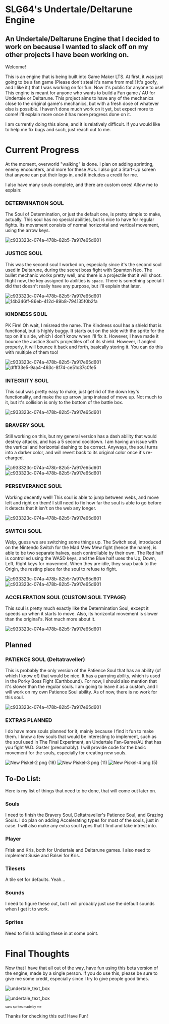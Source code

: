 # SLG64's Undertale/Deltarune Engine
## An Undertale/Deltarune Engine that I decided to work on because I wanted to slack off on my other projects I have been working on.

Welcome! 
  
  This is an engine that is being built into Game Maker LTS. At first, it was just going to be a fan game (Please don't steal it's name from me!!! It's goofy, and I like it.) that I was working on for fun. Now it's public for anyone to use! This engine is meant for anyone who wants to build a Fan game / AU for Undertale or Deltarune. This project aims to have any of the mechanics close to the original game's mechanics, but with a fresh dose of whatever else is possible. I haven't done much work on it yet, but expect more to come! I'll explain more once it has more progress done on it.

I am currently doing this alone, and it is relatively difficult. If you would like to help me fix bugs and such, just reach out to me.

# Current Progress
At the moment, overworld "walking" is done. I plan on adding sprinting, enemy encounters, and more for these AUs. I also got a Start-Up screen that anyone can put their logo in, and it includes a credit for me.

I also have many souls complete, and there are custom ones! Allow me to explain:

### DETERMINATION SOUL
The Soul of Determination, or just the default one, is pretty simple to make, actually. This soul has no special abilities, but is nice to have for regular fights. Its movement consists of normal horizontal and vertical movement, using the arrow keys.

![c933323c-074a-478b-82b5-7a917e65d601](https://github.com/user-attachments/assets/85e0f8f2-894f-4a3c-8642-fa0dda986672)

### JUSTICE SOUL
This was the second soul I worked on, especially since it's the second soul used in Deltarune, during the secret boss fight with Spamton Neo. The bullet mechanic works pretty well, and there is a projectile that it will shoot. Right now, the key assigned to abilities is ```space```. There is something special I did that doesn't really have any purpose, but I'll explain that later.

![c933323c-074a-478b-82b5-7a917e65d601](https://github.com/user-attachments/assets/bc1b7444-1d64-4e57-9786-ce1e08aad5a3)
![14b346ff-86eb-412d-89b8-794135f0b2fa](https://github.com/user-attachments/assets/50615670-cfdc-4eb2-9c99-34c0346daaad)

### KINDNESS SOUL

PK Fire! Oh wait, I misread the name. The Kindness soul has a shield that is functional, but is highly buggy. It starts out on the side with the sprite for the top on it's side, which I don't know when I'll fix it. However, I have made it bounce the Justice Soul's projectiles off of its shield. However, if angled properly, it will bounce it back and forth, basically storing it. You can do this with multiple of them too!

![c933323c-074a-478b-82b5-7a917e65d601](https://github.com/user-attachments/assets/df751329-efec-4e8e-9083-3d7ea796fcf7)
![dfff33e5-9aa4-463c-8f74-ce51c37c0fe5](https://github.com/user-attachments/assets/0252a0a7-d2a0-4cad-80dc-587c72a34030)

### INTEGRITY SOUL
This soul was pretty easy to make, just get rid of the down key's functionality, and make the up arrow jump instead of move up. Not much to it, but it's collision is only to the bottom of the battle box.

![c933323c-074a-478b-82b5-7a917e65d601](https://github.com/user-attachments/assets/076eea81-4a8c-4638-82cb-beb87a5ff861)

### BRAVERY SOUL
Still working on this, but my general version has a dash ability that would destroy attacks, and has a 5 second cooldown. I am having an issue with the vertical and horizontal dashing to be correct. Anyways, the soul turns into a darker color, and will revert back to its original color once it's re-charged.

![c933323c-074a-478b-82b5-7a917e65d601](https://github.com/user-attachments/assets/2cce2168-a1f0-4024-a162-478da7af4353)
![c933323c-074a-478b-82b5-7a917e65d601](https://github.com/user-attachments/assets/5aed7a88-6c28-41e1-b699-ea0c5b448690)

### PERSEVERANCE SOUL
Working decently well! This soul is able to jump between webs, and move left and right on them! I still need to fix how far the soul is able to go before it detects that it isn't on the web any longer.

![c933323c-074a-478b-82b5-7a917e65d601](https://github.com/user-attachments/assets/75dc3e17-0e0d-48b1-b24c-45e5f5b375ba)

### SWITCH SOUL
Welp, guess we are switching some things up. The Switch soul, introduced on the Nintendo Switch for the Mad Mew Mew fight (hence the name), is able to be two separate halves, each controllable by their own. The Red half is controlled using the WASD keys, and the Blue half uses the Up, Down, Left, Right keys for movement. When they are idle, they snap back to the Origin, the resting place for the soul to refuse to fight.

![c933323c-074a-478b-82b5-7a917e65d601](https://github.com/user-attachments/assets/93f1ba51-d216-454b-a55b-300f80b936e8)
![c933323c-074a-478b-82b5-7a917e65d601](https://github.com/user-attachments/assets/59d33228-e6eb-42bc-b71e-ee9089e6fba7)


### ACCELERATION SOUL (CUSTOM SOUL TYPAGE)
This soul is pretty much exactly like the Determination Soul, except it speeds up when it starts to move. Also, its horizontal movement is slower than the original's. Not much more about it.

![c933323c-074a-478b-82b5-7a917e65d601](https://github.com/user-attachments/assets/31d1edfe-b967-41dc-b99c-c2167010cd01)


## Planned

### PATIENCE SOUL (Deltatraveller)
This is probably the only version of the Patience Soul that has an ability (of which I know of) that would be nice. It has a parrying ability, which is used in the Porky Boss Fight (Earthbound). For now, I should also mention that it's slower than the regular souls. I am going to leave it as a custom, and I will work on my own Patience Soul ability. As of now, there is no work for this soul.

![c933323c-074a-478b-82b5-7a917e65d601](https://github.com/user-attachments/assets/c7834c67-de0d-44bd-87fb-59eb80b199e0)

### EXTRAS PLANNED
I do have more souls planned for it, mainly because I find it fun to make them. I know a few souls that would be interesting to implement, such as the soul used in The Final Experiment, an Undertale Fan-Game/AU that has you fight W.D. Gaster (presumably). I will provide code for the basic movement for the souls, especially for creating new souls.

![New Piskel-2 png (18)](https://github.com/user-attachments/assets/bd43318d-d561-4978-9b8c-15d1acc319ce)
![New Piskel-3 png (11)](https://github.com/user-attachments/assets/a6557eff-ba7a-4c1a-875f-78c8423978db)
![New Piskel-4 png (5)](https://github.com/user-attachments/assets/54819f21-900a-4bb4-951d-4a66edf4f288)

## To-Do List:
Here is my list of things that need to be done, that will come out later on.

 ### Souls
 I need to finish the Bravery Soul, Deltatraveller's Patience Soul, and Grazing Souls. I do plan on adding Accelerating types for most of the souls, just in case. I will also make any extra soul types that I find and take intrest into.

 ### Player
 Frisk and Kris, both for Undertale and Deltarune games. I also need to implement Susie and Ralsei for Kris.

 ### Tilesets
 A tile set for defaults. Yeah...

 ### Sounds
 I need to figure these out, but I will probably just use the default sounds when I get it to work.

 ### Sprites
 Need to finish adding these in at some point.

# Final Thoughts
Now that I have that all out of the way, have fun using this beta version of the engine, made by a single person. If you do use this, please be sure to give me some credit, especially since I try to give people good times.


![undertale_text_box](https://github.com/user-attachments/assets/df9b13e7-9f93-4b8a-92d9-0015b664054c)

![undertale_text_box](https://github.com/user-attachments/assets/9489d2c3-c67e-497c-8d8c-98a367be8248)

<sup><sub>sans sprites made by me</sub></sup>

Thanks for checking this out! Have Fun!


